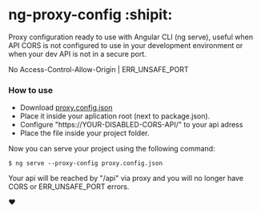 # ng-proxy-config :shipit:
Proxy configuration ready to use with Angular CLI (ng serve), useful when API CORS is not configured to use in your development environment or when your dev API is not in a secure port.

No Access-Control-Allow-Origin | ERR_UNSAFE_PORT

### How to use
- Download [proxy.config.json](https://github.com/micheldpcarlos/ng-proxy-config/blob/master/proxy.config.json)
- Place it inside your aplication root (next to package.json).
- Configure "https://YOUR-DISABLED-CORS-API/" to your api adress 
- Place the file inside your project folder.

Now you can serve your project using the following command:
```
$ ng serve --proxy-config proxy.config.json
```
Your api will be reached by "/api" via proxy and you will no longer have CORS or ERR_UNSAFE_PORT errors.

:heart:
